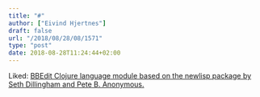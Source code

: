 ```yaml
---
title: "#"
author: ["Eivind Hjertnes"]
draft: false
url: "/2018/08/28/08/1571"
type: "post"
date: 2018-08-28T11:24:44+02:00
---
```


Liked: [BBEdit Clojure language
module based on the newlisp package by Seth Dillingham and Pete B.
Anonymous.](https://gist.github.com/stig/8777098)
